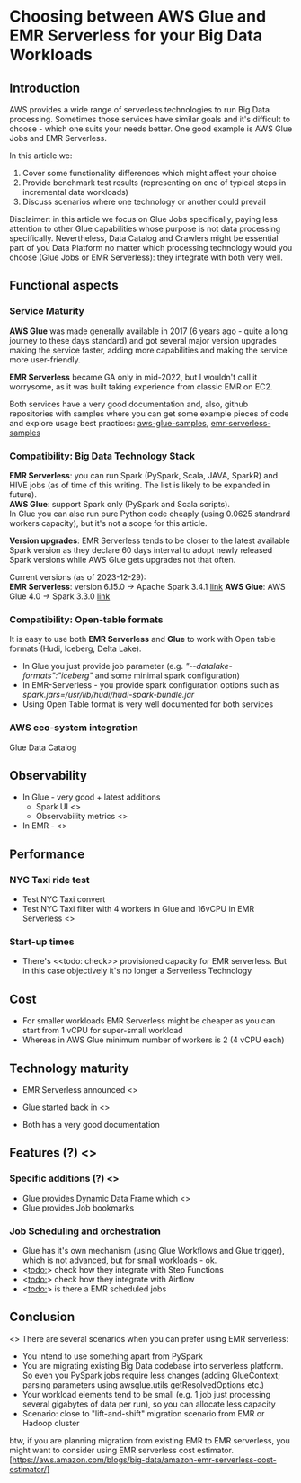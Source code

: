# Choosing between AWS Glue and EMR Serverless for your Big Data Workloads

## Introduction

AWS provides a wide range of serverless technologies to run Big Data processing.
Sometimes those services have similar goals and it's difficult to choose - which one suits your needs better.
One good example is AWS Glue Jobs and EMR Serverless.

In this article we:
1. Cover some functionality differences which might affect your choice
2. Provide benchmark test results (representing on one of typical steps in incremental data workloads)
3. Discuss scenarios where one technology or another could prevail

Disclaimer: in this article we focus on Glue Jobs specifically, paying less attention to other Glue capabilities whose purpose is not
data processing specifically. Nevertheless, Data Catalog and Crawlers might be essential part of you Data Platform no matter which
processing technology would you choose (Glue Jobs or EMR Serverless): they integrate with both very well.

## Functional aspects

### Service Maturity

**AWS Glue** was made generally available in 2017 (6 years ago - quite a long journey to these days standard) and got several major version upgrades making the service faster, adding more capabilities and making the service more user-friendly.

**EMR Serverless** became GA only in mid-2022, but I wouldn't call it worrysome, as it was built taking experience from classic EMR on EC2.

Both services have a very good documentation and, also, github repositories with samples where you can get some example pieces of code and explore usage best practices: [aws-glue-samples](https://github.com/aws-samples/aws-glue-samples), [emr-serverless-samples](https://github.com/aws-samples/emr-serverless-samples)

### Compatibility: Big Data Technology Stack

**EMR Serverless**: you can run Spark (PySpark, Scala, JAVA, SparkR) and HIVE jobs (as of time of this writing. The list is likely to be expanded in future).  
**AWS Glue**: support Spark only (PySpark and Scala scripts).  
In Glue you can also run pure Python code cheaply (using 0.0625 standrard workers capacity), but it's not a scope for this article.

**Version upgrades**: EMR Serverless tends to be closer to the latest available Spark version as they declare 60 days interval to adopt newly released Spark versions while AWS Glue gets upgrades not that often.  

Current versions (as of 2023-12-29):  
**EMR Serverless**: version 6.15.0 -> Apache Spark 3.4.1 [link](https://docs.aws.amazon.com/emr/latest/EMR-Serverless-UserGuide/release-versions.html)
**AWS Glue**: AWS Glue 4.0 -> Spark 3.3.0 [link](https://docs.aws.amazon.com/glue/latest/dg/release-notes.html)

### Compatibility: Open-table formats

It is easy to use both **EMR Serverless** and **Glue** to work with Open table formats (Hudi, Iceberg, Delta Lake).

- In Glue you just provide job parameter (e.g. *"--datalake-formats":"iceberg"* and some minimal spark configuration)
- In EMR-Serverless - you provide spark configuration options such as *spark.jars=/usr/lib/hudi/hudi-spark-bundle.jar*
- Using Open Table format is very well documented for both services

### AWS eco-system integration 

Glue Data Catalog




## Observability

- In Glue - very good + latest additions
    - Spark UI <<todo add screenshot>>
    - Observability metrics <<todo add screenshot>>
- In EMR - <<todo check>>

## Performance

### NYC Taxi ride test
- Test NYC Taxi convert
- Test NYC Taxi filter
  with 4 workers in Glue
  and 16vCPU in EMR Serverless
  <<todo run these tests>>

### Start-up times

- There's <<todo: check>> provisioned capacity for EMR serverless. But in this case objectively it's no longer a Serverless Technology

## Cost



- For smaller workloads EMR Serverless might be cheaper as you can start from 1 vCPU for super-small workload
- Whereas in AWS Glue minimum number of workers is 2 (4 vCPU each) 

## Technology maturity

- EMR Serverless announced <<todo check>>
- Glue started back in <<todo check>>

- Both has a very good documentation



##  Features (?) <<todo rephrase>>

### Specific additions (?) <<todo rephrase>>

- Glue provides Dynamic Data Frame which <<todo describe>>
- Glue provides Job bookmarks

### Job Scheduling and orchestration

- Glue has it's own mechanism (using Glue Workflows and Glue trigger), which is not advanced, but for small workloads - ok.
- <<todo:>> check how they integrate with Step Functions
- <<todo:>> check how they integrate with Airflow
- <<todo:>> is there a EMR scheduled jobs


## Conclusion

<<todo>>
There are several scenarios when you can prefer using EMR serverless:
- You intend to use something apart from PySpark
- You are migrating existing Big Data codebase into serverless platform. So even you PySpark jobs require less changes (adding GlueContext; parsing parameters using awsglue.utils getResolvedOptions etc.)
- Your workload elements tend to be small (e.g. 1 job just processing several gigabytes of data per run), so you can allocate less capacity
- Scenario: close to "lift-and-shift" migration scenario from EMR or Hadoop cluster

btw, if you are planning migration from existing EMR to EMR serverless, you might want to consider using EMR serverless cost estimator. [https://aws.amazon.com/blogs/big-data/amazon-emr-serverless-cost-estimator/]